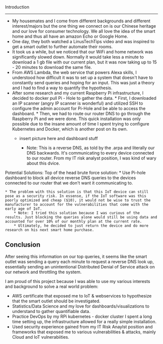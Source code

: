 Introduction
______

   * My housemates and I come from different backgrounds and different interest/majors but the one thing we connect on is our Chinese heritage and our love for consumer technology. We all love the idea of the smart home and thus all have an amazon Echo or Google Home. 
   * One day, they both watched a LinusTechTips video and was inspired to get a smart outlet to further automate their rooms. 
   * It took us a while, but we noticed that our WiFi and home network was significantly slowed down. Normally it would take less a minute to  download a 1 gb file with our current plan, but it was now taking up to 15 - 20 minutes to download the same file. 
   * From AWS Lambda, the web service that powers Alexa skills, I understood how difficult it was to set up a system that doesn't have to constantly send queries and hoping for an input. This was just a theory and I had to find a way to quantify the hypothesis.
   * After some research and my current Raspberry Pi infrastructure, I decided to docker pull Pi - Hole to gather the data.
    * First, I downloaded an IP scanner (angry IP scanner is wonderful) and utilized SSH to configure the admin account for Pi-Hole and be able to access the dashboard.
    * Then, we had to route our router DNS to go through the Raspberry Pi and we were done. This quick installation was only possible due to the insane amount of time I spent trying to configure Kubernetes and Docker, which is another post on its own. 
      * insert picture here and dashboard stuff

        * Note: This is a reverse DNS, as told by the .arpa and literally our DNS backwards. It's communicating to every device connected to our router. From my IT risk analyst position, I was kind of wary about this dvice.

Potential Solutions: 
Top of the head brute force solution:
    * Use Pi-hole dashboard to block all device reverse DNS queries to the devices connected to our router that we don't want it communicating to. 

    * The problem with this solution is that this IoT device can still pose as a security risk. In essense, if the IoT software was this poorly optimized and cheap ($10), it would not be wise to trust the manufacturer to account for the vulnerabilities that come with the early age of IoT.
        * Note: I tried this solution because I was curious of the results. Just blocking the queries alone would still be using data and accounted for over 10% of our monthly plan at the current rate.      
        * Ultimately, he decided to just return the device and do more research on his next smart home purchase.

Conclusion
-------
After seeing this information on our top queries, it seems like the smart outlet was sending a query each minute to request a reverse DNS look up, essentially sending an unintentional Distributed Denial of Service attack on our network and throttling the system. 

I am proud of this project because I was able to use my various interests and background to solve a real world problem:
   * AWS certificate that exposed me to IoT & webservices to hypothesize that the smart outlet should be investigated.  
   * Statistics/Data Science and my love for dashboards/visualizations to understand to gather quantifiable data.  
   * Practice DevOps by my RPi kubernetes - docker cluster I spent a long time setting up, the infrastructure allowed for a really simple installation.  
   * Used security experience gained from my IT Risk Anaylst position and frameworks that exposed me to various vulnerabilities & attacks, mainly Cloud and IoT vulnerabiities. 
